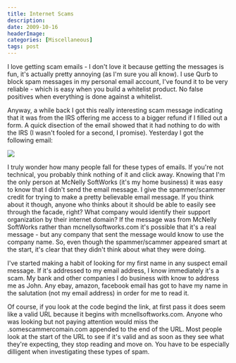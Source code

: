 ```yaml
---
title: Internet Scams
description: 
date: 2009-10-16
headerImage: 
categories: [Miscellaneous]
tags: post
---
```


I love getting scam emails - I don't love it because getting the messages is fun, it's actually pretty annoying (as I'm sure you all know). I use Qurb to block spam messages in my personal email account, I've found it to be very reliable - which is easy when you build a whitelist product. No false positives when everything is done against a whitelist.

Anyway, a while back I got this really interesting scam message indicating that it was from the IRS offering me access to a bigger refund if I filled out a form. A quick disection of the email showed that it had nothing to do with the IRS (I wasn't fooled for a second, I promise). Yesterday I got the following email:

![](images/stories/spam-msg.jpg)

I truly wonder how many people fall for these types of emails. If you're not technical, you probably think nothing of it and click away. Knowing that I'm the only person at McNelly SoftWorks (it's my home business) it was easy to know that I didn't send the email message. I give the spammer/scammer credit for trying to make a pretty believable email message. If you think about it though, anyone who thinks about it should be able to easily see through the facade, right? What company would identify their support organization by their internet domain? If the message was from McNelly SoftWorks rather than mcnellysoftworks.com it's possible that it's a real message - but any company that sent the message would know to use the company name. So, even though the spammer/scammer appeared smart at the start, it's clear that they didn't think about what they were doing.

I've started making a habit of looking for my first name in any suspect email message. If it's addressed to my email address, I know immediately it's a scam. My bank and other companies I do business with know to address me as John. Any ebay, amazon, facebook email has got to have my name in the salutation (not my email address) in order for me to read it.

Of course, if you look at the code begind the link, at first pass it does seem like a valid URL because it begins with mcnellsoftworks.com. Anyone who was looking but not paying attention would miss the .somescammercomain.com appended to the end of the URL. Most people look at the start of the URL to see if it's valid and as soon as they see what they're expecting, they stop reading and move on. You have to be especially dilligent when investigating these types of spam.